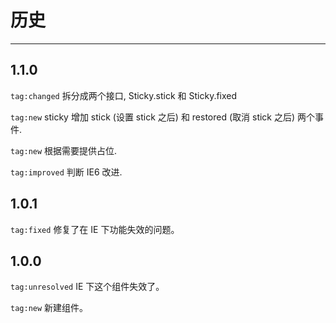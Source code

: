 # 历史

---

## 1.1.0

`tag:changed` 拆分成两个接口, Sticky.stick 和 Sticky.fixed

`tag:new` sticky 增加 stick (设置 stick 之后) 和 restored (取消 stick 之后) 两个事件.

`tag:new` 根据需要提供占位.

`tag:improved` 判断 IE6 改进.

## 1.0.1

`tag:fixed` 修复了在 IE 下功能失效的问题。

## 1.0.0

`tag:unresolved` IE 下这个组件失效了。

`tag:new` 新建组件。
